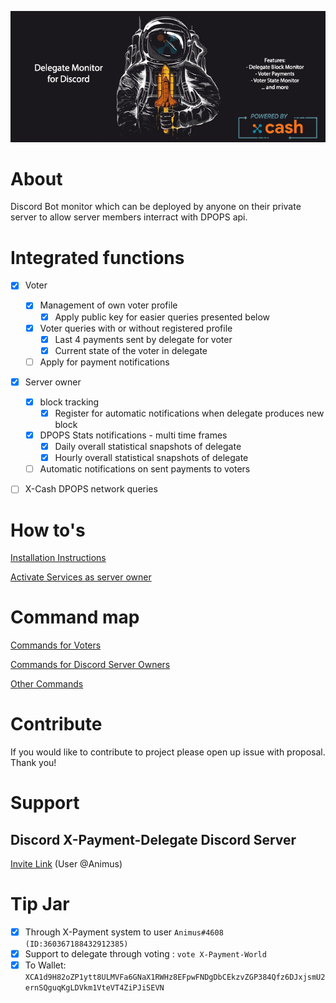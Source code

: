
![banner](../docs/header.png)
# About
Discord Bot monitor which can be deployed by anyone on their private server to allow server members interract with DPOPS api.


# Integrated functions

- [x] Voter 
    - [x] Management of own voter profile
        - [x] Apply public key for easier queries presented below
    - [x] Voter queries with or without registered profile
        - [x] Last 4 payments sent by delegate for voter
        - [x] Current state of the voter in delegate
    - [ ] Apply for payment notifications

- [x] Server owner
    - [x] block tracking
        - [x] Register for automatic notifications when delegate produces new block
    - [x] DPOPS Stats notifications - multi time frames 
        - [X] Daily overall statistical snapshots of delegate
        - [x] Hourly overall statistical snapshots of delegate
    - [ ] Automatic notifications on sent payments to voters 

- [ ] X-Cash DPOPS network queries


# How to's
[Installation Instructions](INSTALLATION.md)

[Activate Services as server owner](OWNER.md)

# Command map 
[Commands for Voters](VOTER.md)

[Commands for Discord Server Owners](OWNER.md)

[Other Commands](OTHER.md)
    

# Contribute
If you would like to contribute to project please open up issue with proposal. Thank you!

# Support 
## Discord X-Payment-Delegate Discord Server
[Invite Link](https://discord.gg/pj9JCmTeJc) (User @Animus)

# Tip Jar
- [x] Through X-Payment system to user `Animus#4608 (ID:360367188432912385)`
- [X] Support to delegate through voting : `vote X-Payment-World`
- [x] To Wallet: `XCA1d9H82oZP1ytt8ULMVFa6GNaX1RWHz8EFpwFNDgDbCEkzvZGP384Qfz6DJxjsmU2ernSQguqKgLDVkm1VteVT4ZiPJiSEVN`
